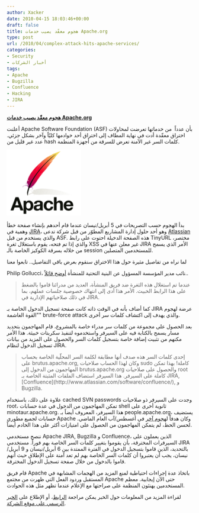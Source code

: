 ```yaml
---
author: Xacker
date: 2010-04-15 18:03:46+00:00
draft: false
title: هجوم معقّد يصيب خدمات Apache.org
type: post
url: /2010/04/complex-attack-hits-apache-services/
categories:
- Security
- أخبار الشركات
tags:
- Apache
- Bugzilla
- Confluence
- Hacking
- JIRA
---
```


[**هجوم معقّد يصيب خدمات Apache.org**](https://www.it-scoop.com/2010/04/Complex-Attack-Hits-Apache-Services)


أعلنت Apache Software Foundation (ASF) بأن عدداً  من خدماتها تعرضت لمحاولات اختراق معقّدة أدت في نهاية المطاف إلى اختراق أحد خوادمها كليّاً وآخر بشكل جزئي. عدد غير قليل من hash كلمات السر غير الآمنة تعرض للسرقة من أجهزة المنظمة.


[![](apache_logo_.png)
](https://www.it-scoop.com/2010/04/Complex-Attack-Hits-Apache-Services)


بدأ الهجوم حسب التصريحات في 5 أبريل/نيسان عندما قام أحدهم بإنشاء صفحة خطأ وهمية في [JIRA](http://www.atlassian.com/software/jira/)، وهو أحد حلول إدارة المشاريع المطوّر من قبل شركة تدعى [Atlassian](http://www.atlassian.com) والذي يستخدم من قبل ASF. هذه الصفحة الدخيلة احتوت على رابط TinyURL مختصر، والذي إذا تم فتحه، يقوم باستغلال ثغرة XSS غير معلن عنها في JIRA الأمر الذي يسمح من خلاله بسرقة الكوكيز الخاصة بالـ session للمستخدمين المتصلين.

لما نراه من تفاصيل مثيرة حول هذا الاختراق سنقوم بعرض باقي التفاصيل.. تابعوا معنا

Philip Gollucci، نائب مدير المؤسسة المسؤول عن البنية التحتية للمنشأة [أوضح قائلاً](https://blogs.apache.org/infra/entry/apache_org_04_09_2010)..


<blockquote>عندما تم استغلال هذه الثغرة ضد فريق المنشأة، العديد من مدرائنا قاموا بالضغط على هذا الرابط الخبيث. الأمر هذا أدى إلى انتهاك خصوصية جلسات عملهم، بما في ذلك صلاحياتهم الإدارية في JIRA.</blockquote>


كما أضاف بأنه في الوقت ذاته كانت صفحة تسجيل الدخول الخاصة بـ JIRA عرضة لهجوم "القوة الغاشمة" brute-force attack والذي يهدف إلى اكتشاف كلمات سر أخرى.

بعد الحصول على مجموعة من كلمات سر مدراء خاصة بالمشروع، قام المهاجمون بتحديد مسار يسمح بالكتابة فيه على السيرفر واستخدموه لتنفيذ سكربتات خبيثة. هذا الأمر مكنهم من تثبيت إضافة خاصة بتسجيل كلمات السر والحصول على المزيد من بيانات تسجيل الدخول لنظام JIRA.


<blockquote>إحدى كلمات السر هذه صدف أنها مطابقة لكلمة السر المحلّية الخاصة بحساب على brutus.apache.org, وكان لهذا الحساب صلاحيات sudo كاملة! بهذا تمكن المهاجمون من الدخول إلى brutus.apache.org والحصول على صلاحيات root كاملة على السيرفر. هذا السيرفر استضاف الملفات المثبتة الخاصة بـ JIRA, [Confluence](http://www.atlassian.com/software/confluence/), و Bugzilla.</blockquote>


علاوة على ذلك، باستخدام cached SVN passwords وجدت على السيرفر ذو صلاحيات root، تمكن المهاجمون من الدخول في عدة حسابات shell ثانوية أخرى على minotaur.apache.org. هذا السيرفر، المعروف أيضاً بـ people.apache.org، يستضيف حسابات لجميع مطوري Apache وكان هدفاً ل[هجوم آخر](http://news.softpedia.com/news/Apache-org-Compromised-by-Hackers-120420.shtml) في أغسطس/آب العام الماضي. لحسن الحظ، لم يتمكن المهاجمون من الحصول على امتيازات أكثر على هذا الخادم أيضاً.

ننصح مستخدمي Apache JIRA, Bugzilla و Confluence، الذين يعملون على السيرفرات المخترقة، بأن يقوموا بتغيير كلمات السر الخاصة بهم فوراً. مستخدمي JIRA بالتحديد، الذين قاموا بتسجيل الدخول في الفترة الممتدة بين 6 أبريل/نيسان و 9 أبريل/نيسان، يجب أن يعتبروا أن كلمات السر الخاصة بهم لم تعد آمنة على الإطلاق حيث أنهم قاموا بالدخول من خلال صفحة تسجيل الدخول المخترقة.

قام فريق Apache باتخاذ عدة إجراءات احتياطية لمنع المزيد من الهجمات المشابهة في المستقبل وردود الفعل التي ظهرت من مجتمع Apache حتى الآن إيجابية. معظم المستخدمين يهنئون المنظمة على صراحتها مع الإعلام عندما تظهر مثل هذه الحوادث.

لقراءة المزيد من المعلومات حول الخبر يمكن مراجعة [الرابط](http://news.softpedia.com/news/Complex-Attack-Hits-Apache-org-Services-139823.shtml)، أو الإطلاع على [الخبر الرسمي على موقع الشركة](https://blogs.apache.org/infra/entry/apache_org_04_09_2010).
